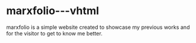 # marxfolio---vhtml
 marxfolio is a simple website created to showcase my previous works and for the visitor to get to know me better.
